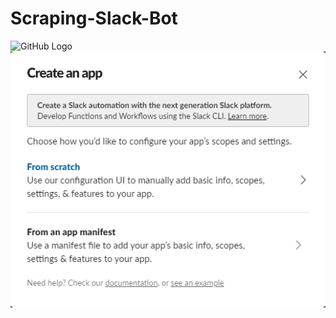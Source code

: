 ﻿# Scraping-Slack-Bot
![GitHub Logo](https://github.githubassets.com/images/modules/logos_page/GitHub-Mark.png)
![My Image](images/create-app.png)
